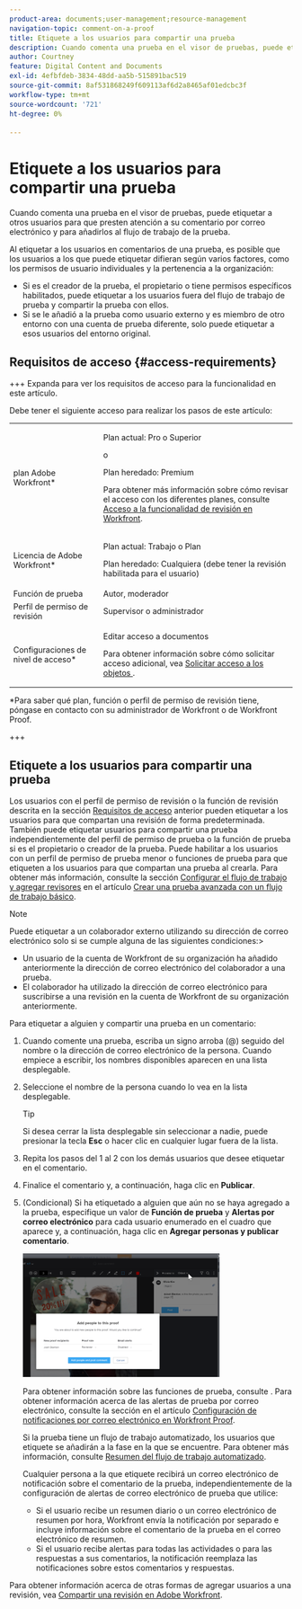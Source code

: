 ```yaml
---
product-area: documents;user-management;resource-management
navigation-topic: comment-on-a-proof
title: Etiquete a los usuarios para compartir una prueba
description: Cuando comenta una prueba en el visor de pruebas, puede etiquetar a otros usuarios para que presten atención a su comentario por correo electrónico y para añadirlos al flujo de trabajo de la prueba.
author: Courtney
feature: Digital Content and Documents
exl-id: 4efbfdeb-3834-48dd-aa5b-515891bac519
source-git-commit: 8af531868249f609113af6d2a8465af01edcbc3f
workflow-type: tm+mt
source-wordcount: '721'
ht-degree: 0%

---
```


# Etiquete a los usuarios para compartir una prueba

Cuando comenta una prueba en el visor de pruebas, puede etiquetar a otros usuarios para que presten atención a su comentario por correo electrónico y para añadirlos al flujo de trabajo de la prueba.

Al etiquetar a los usuarios en comentarios de una prueba, es posible que los usuarios a los que puede etiquetar difieran según varios factores, como los permisos de usuario individuales y la pertenencia a la organización:

* Si es el creador de la prueba, el propietario o tiene permisos específicos habilitados, puede etiquetar a los usuarios fuera del flujo de trabajo de prueba y compartir la prueba con ellos.
* Si se le añadió a la prueba como usuario externo y es miembro de otro entorno con una cuenta de prueba diferente, solo puede etiquetar a esos usuarios del entorno original. <!--For more information, see [Proofing collaboration limitations with people outside of your organization](../../../../review-and-approve-work/proofing/tips-tricks-and-troubleshooting/collaboration-with-members-outside-of-your-organization.md)-->

## Requisitos de acceso {#access-requirements}

+++ Expanda para ver los requisitos de acceso para la funcionalidad en este artículo.

Debe tener el siguiente acceso para realizar los pasos de este artículo:

<table style="table-layout:auto"> 
 <col> 
 <col> 
 <tbody> 
  <tr> 
   <td role="rowheader">plan Adobe Workfront*</td> 
   <td> <p>Plan actual: Pro o Superior</p> <p>o</p> <p>Plan heredado: Premium</p> <p>Para obtener más información sobre cómo revisar el acceso con los diferentes planes, consulte <a href="/help/quicksilver/administration-and-setup/manage-workfront/configure-proofing/access-to-proofing-functionality.md" class="MCXref xref">Acceso a la funcionalidad de revisión en Workfront</a>.</p> </td> 
  </tr> 
  <tr> 
   <td role="rowheader">Licencia de Adobe Workfront*</td> 
   <td> <p>Plan actual: Trabajo o Plan</p> <p>Plan heredado: Cualquiera (debe tener la revisión habilitada para el usuario)</p> </td> 
  </tr> 
  <tr data-mc-conditions=""> 
   <td role="rowheader">Función de prueba</td> 
   <td>Autor, moderador</td> 
  </tr> 
  <tr data-mc-conditions=""> 
   <td role="rowheader">Perfil de permiso de revisión </td> 
   <td>Supervisor o administrador</td> 
  </tr> 
  <tr data-mc-conditions=""> 
   <td role="rowheader">Configuraciones de nivel de acceso*</td> 
   <td> <p>Editar acceso a documentos</p> <p>Para obtener información sobre cómo solicitar acceso adicional, vea <a href="../../../../workfront-basics/grant-and-request-access-to-objects/request-access.md" class="MCXref xref">Solicitar acceso a los objetos </a>.</p> </td> 
  </tr> 
 </tbody> 
</table>

&#42;Para saber qué plan, función o perfil de permiso de revisión tiene, póngase en contacto con su administrador de Workfront o de Workfront Proof.

+++

## Etiquete a los usuarios para compartir una prueba

Los usuarios con el perfil de permiso de revisión o la función de revisión descrita en la sección [Requisitos de acceso](#access-requirements) anterior pueden etiquetar a los usuarios para que compartan una revisión de forma predeterminada. También puede etiquetar usuarios para compartir una prueba independientemente del perfil de permiso de prueba o la función de prueba si es el propietario o creador de la prueba. Puede habilitar a los usuarios con un perfil de permiso de prueba menor o funciones de prueba para que etiqueten a los usuarios para que compartan una prueba al crearla. Para obtener más información, consulte la sección [Configurar el flujo de trabajo y agregar revisores](../../../../review-and-approve-work/proofing/creating-proofs-within-workfront/configure-basic-proof-workflow.md#configur) en el artículo [Crear una prueba avanzada con un flujo de trabajo básico](../../../../review-and-approve-work/proofing/creating-proofs-within-workfront/configure-basic-proof-workflow.md).

>[!NOTE]
>
>Puede etiquetar a un colaborador externo utilizando su dirección de correo electrónico solo si se cumple alguna de las siguientes condiciones:>
>* Un usuario de la cuenta de Workfront de su organización ha añadido anteriormente la dirección de correo electrónico del colaborador a una prueba.
>* El colaborador ha utilizado la dirección de correo electrónico para suscribirse a una revisión en la cuenta de Workfront de su organización anteriormente.
>

Para etiquetar a alguien y compartir una prueba en un comentario:

1. Cuando comente una prueba, escriba un signo arroba (@) seguido del nombre o la dirección de correo electrónico de la persona. Cuando empiece a escribir, los nombres disponibles aparecen en una lista desplegable.
1. Seleccione el nombre de la persona cuando lo vea en la lista desplegable.

   >[!TIP]
   >
   >Si desea cerrar la lista desplegable sin seleccionar a nadie, puede presionar la tecla **Esc** o hacer clic en cualquier lugar fuera de la lista.

1. Repita los pasos del 1 al 2 con los demás usuarios que desee etiquetar en el comentario.
1. Finalice el comentario y, a continuación, haga clic en **Publicar**.
1. (Condicional) Si ha etiquetado a alguien que aún no se haya agregado a la prueba, especifique un valor de **Función de prueba** y **Alertas por correo electrónico** para cada usuario enumerado en el cuadro que aparece y, a continuación, haga clic en **Agregar personas y publicar comentario**.

   ![](assets/add-people-to-proof-350x220.png)

   Para obtener información sobre las funciones de prueba, consulte . Para obtener información acerca de las alertas de prueba por correo electrónico, consulte la sección en el artículo [Configuración de notificaciones por correo electrónico en Workfront Proof](../../../../workfront-proof/wp-emailsntfctns/email-alerts/config-email-notification-settings-wp.md).

   Si la prueba tiene un flujo de trabajo automatizado, los usuarios que etiquete se añadirán a la fase en la que se encuentre. Para obtener más información, consulte [Resumen del flujo de trabajo automatizado](../../../../review-and-approve-work/proofing/proofing-overview/automated-workflow.md).

   Cualquier persona a la que etiquete recibirá un correo electrónico de notificación sobre el comentario de la prueba, independientemente de la configuración de alertas de correo electrónico de prueba que utilice:

   * Si el usuario recibe un resumen diario o un correo electrónico de resumen por hora, Workfront envía la notificación por separado e incluye información sobre el comentario de la prueba en el correo electrónico de resumen.
   * Si el usuario recibe alertas para todas las actividades o para las respuestas a sus comentarios, la notificación reemplaza las notificaciones sobre estos comentarios y respuestas.

Para obtener información acerca de otras formas de agregar usuarios a una revisión, vea [Compartir una revisión en Adobe Workfront](../../../../review-and-approve-work/proofing/managing-proofs-within-workfront/share-a-proof-in-workfront.md).
